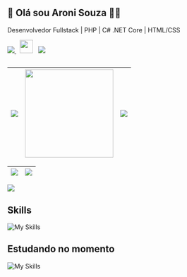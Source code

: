 ## 🚀 Olá sou Aroni Souza 👋🏼

Desenvolvedor Fullstack | PHP | C# .NET Core | HTML/CSS
<div>
  <a href="https://aroni-souza.bubbleapps.io/version-test">
    <img src="https://img.shields.io/badge/website-000000?style=for-the-badge&logo=About.me&logoColor=white" />
  </a>
    &nbsp;&nbsp;<img height="30px" src="https://encantosdoflorescer.com.br/wp-content/uploads/2023/07/vd-code.png" />&nbsp;&nbsp;
    <a href="https://www.linkedin.com/in/aroni-souza/">
    <img src="https://img.shields.io/badge/LinkedIn-0077B5?style=for-the-badge&logo=linkedin&logoColor=white" />
  </a>
</div>

##

| ![](http://github-profile-summary-cards.vercel.app/api/cards/stats?username=aronisouza&theme=github_dark) | <img height="200em" src="https://github-readme-stats.vercel.app/api/top-langs?username=aronisouza&layout=compact&langs_count=16&card_width=320&theme=tokyonight" /> | ![](http://github-profile-summary-cards.vercel.app/api/cards/most-commit-language?username=aronisouza&theme=github_dark) |
| :-: | :-: | :-: |

| ![](http://github-profile-summary-cards.vercel.app/api/cards/profile-details?username=aronisouza&theme=github_dark) | [![](https://github-readme-streak-stats.herokuapp.com?user=aronisouza&theme=github-dark-blue&border_radius=5)]() |
| :-: | :-: |

[![](https://github-readme-activity-graph.vercel.app/graph?username=aronisouza&bg_color=1a1b27&color=38bdae&line=38bdae&point=bf91f3&area=true&hide_border=true)]()

## Skills

![My Skills](https://skillicons.dev/icons?i=php,cs,dotnet,bootstrap,html,js,ts,mysql,css)

## Estudando no momento

![My Skills](https://skillicons.dev/icons?i=nextjs,nodejs,react,tailwind,prisma,vite)
